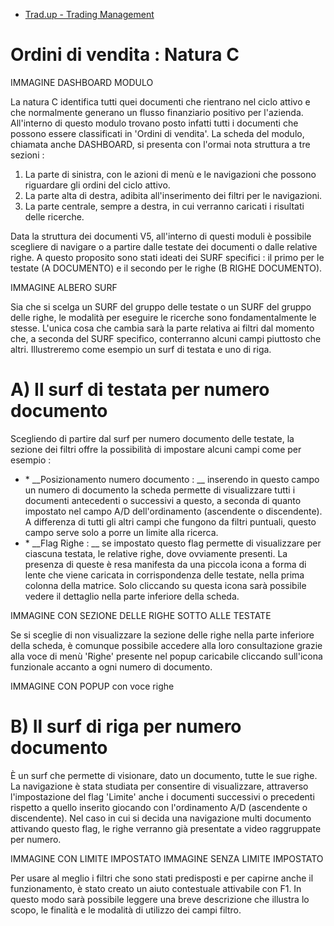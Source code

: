 - [Trad.up - Trading Management](Sorgenti/DOC_OPE/TA/B£AMO/V5)
# Ordini di vendita :  Natura C

IMMAGINE DASHBOARD MODULO

La natura C identifica tutti quei documenti che rientrano nel ciclo attivo e che normalmente generano un flusso finanziario positivo per l'azienda. All'interno di questo modulo trovano posto infatti tutti i documenti che possono essere classificati in 'Ordini di vendita'. La scheda del modulo, chiamata anche DASHBOARD, si presenta con l'ormai nota struttura a tre sezioni : 

1. La parte di sinistra, con le azioni di menù e le navigazioni che possono riguardare gli ordini del ciclo attivo.
2. La parte alta di destra, adibita all'inserimento dei filtri per le navigazioni.
3. La parte centrale, sempre a destra, in cui verranno caricati i risultati delle ricerche.

Data la struttura dei documenti V5, all'interno di questi moduli è possibile scegliere di navigare o a partire dalle testate dei documenti o dalle relative righe. A questo proposito sono stati ideati dei SURF specifici :  il primo per le testate (A DOCUMENTO) e il secondo per le righe (B RIGHE DOCUMENTO).

IMMAGINE ALBERO SURF

Sia che si scelga un SURF del gruppo delle testate o un SURF del gruppo delle righe, le modalità per eseguire le ricerche sono fondamentalmente le stesse. L'unica cosa che cambia sarà la parte relativa ai filtri dal momento che, a seconda del SURF specifico, conterranno alcuni campi piuttosto che altri. Illustreremo come esempio un surf di testata e uno di riga.

# A) Il surf di testata per numero documento
Scegliendo di partire dal surf per numero documento delle testate, la sezione dei filtri offre la possibilità di impostare alcuni campi come per esempio : 
- \* __Posizionamento numero documento : __ inserendo in questo campo un numero di documento la scheda permette di visualizzare tutti i documenti antecedenti o successivi a questo, a seconda di quanto impostato nel campo A/D dell'ordinamento (ascendente o discendente). A differenza di tutti gli altri campi che fungono da filtri puntuali, questo campo serve solo a porre un limite alla ricerca.
- \* __Flag Righe : __ se impostato questo flag permette di visualizzare per ciascuna testata, le relative righe, dove ovviamente presenti. La presenza di queste è resa manifesta da una piccola icona a forma di lente che viene caricata in corrispondenza delle testate, nella prima colonna della matrice. Solo cliccando su questa icona sarà possibile vedere il dettaglio nella parte inferiore della scheda.

IMMAGINE CON SEZIONE DELLE RIGHE SOTTO ALLE TESTATE

Se si sceglie di non visualizzare la sezione delle righe nella parte inferiore della scheda, è comunque possibile accedere alla loro consultazione grazie alla voce di menù 'Righe' presente nel popup caricabile cliccando sull'icona funzionale accanto a ogni numero di documento.

IMMAGINE CON POPUP con voce righe

# B) Il surf di riga per numero documento

È un surf che permette di visionare, dato un documento, tutte le sue righe. La navigazione è stata studiata per consentire di visualizzare, attraverso l'impostazione del flag 'Limite' anche i documenti successivi o precedenti rispetto a quello inserito giocando con l'ordinamento A/D (ascendente o discendente). Nel caso in cui si decida una navigazione multi documento attivando questo flag, le righe verranno già presentate a video raggruppate per numero.

IMMAGINE CON LIMITE IMPOSTATO
IMMAGINE SENZA LIMITE IMPOSTATO

Per usare al meglio i filtri che sono stati predisposti e per capirne anche il funzionamento, è stato creato un aiuto contestuale attivabile con F1.
In questo modo sarà possibile leggere una breve descrizione che illustra lo scopo, le finalità e le modalità di utilizzo dei campi filtro.

